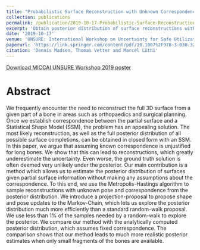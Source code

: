 ```yaml
---
title: "Probabilistic Surface Reconstruction with Unknown Correspondence"
collection: publications
permalink: /publication/2019-10-17-Probabilistic-Surface-Reconstruction-with-Unknown-Correspondence
excerpt: 'Obtain posterior distribution of surface reconstructions without correspondence assumption.'
date: '2019-10-17'
venue: 'UNSURE: International Workshop on Uncertainty for Safe Utilization of Machine Learning in Medical Imaging'
paperurl: 'https://link.springer.com/content/pdf/10.1007%2F978-3-030-32689-0_1.pdf'
citation: 'Dennis Madsen, Thomas Vetter and Marcel Lüthi'
---
```


<a href='/files/madsen_miccai_unsure2019_poster.pdf'>Download MICCAI UNSURE Workshop 2019 poster</a>

# Abstract
We frequently encounter the need to reconstruct the full 3D surface from a given part of a bone in areas such as orthopaedics and surgical planning. Once we establish correspondence between the partial surface and a Statistical Shape Model (SSM), the problem has an appealing solution. The most likely reconstruction, as well as the full posterior distribution of all possible surface completions, can be obtained in closed form with an SSM. In this paper, we argue that assuming known correspondence is unjustified for long bones. We show that this can lead to reconstructions, which greatly underestimate the uncertainty. Even worse, the ground truth solution is often deemed very unlikely under the posterior. Our main contribution is a method which allows us to estimate the posterior distribution of surfaces given partial surface information without making any assumptions about the correspondence. To this end, we use the Metropolis-Hastings algorithm to sample reconstructions with unknown pose and correspondence from the posterior distribution.
We introduce a projection-proposal to propose shape and pose updates to the Markov-Chain, which lets us explore the posterior distribution much more efficiently than a standard random-walk proposal. We use less than 1% of the samples needed by a random-walk to explore the posterior. We compare our method with the analytically computed posterior distribution, which assumes fixed correspondence. The comparison
shows that our method leads to much more realistic posterior estimates when only small fragments of the bones are available.